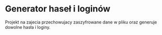 # Generator haseł i loginów 
Projekt na zajecia przechowujacy zaszyfrowane dane w pliku oraz generuje dowolne hasła i loginy.
